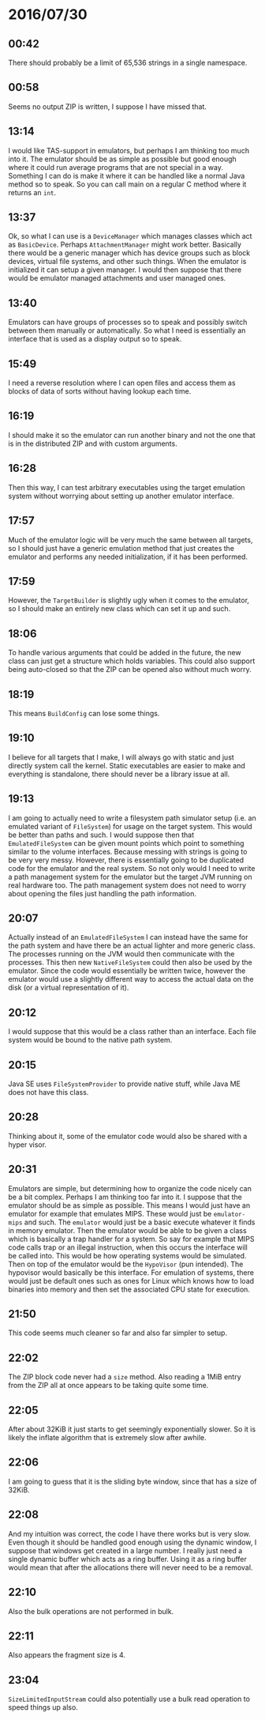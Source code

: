 # 2016/07/30

## 00:42

There should probably be a limit of 65,536 strings in a single namespace.

## 00:58

Seems no output ZIP is written, I suppose I have missed that.

## 13:14

I would like TAS-support in emulators, but perhaps I am thinking too much into
it. The emulator should be as simple as possible but good enough where it could
run average programs that are not special in a way. Something I can do is make
it where it can be handled like a normal Java method so to speak. So you can
call main on a regular C method where it returns an `int`.

## 13:37

Ok, so what I can use is a `DeviceManager` which manages classes which act as
`BasicDevice`. Perhaps `AttachmentManager` might work better. Basically there
would be a generic manager which has device groups such as block devices,
virtual file systems, and other such things. When the emulator is initialized
it can setup a given manager. I would then suppose that there would be emulator
managed attachments and user managed ones.

## 13:40

Emulators can have groups of processes so to speak and possibly switch between
them manually or automatically. So what I need is essentially an interface
that is used as a display output so to speak.

## 15:49

I need a reverse resolution where I can open files and access them as blocks
of data of sorts without having lookup each time.

## 16:19

I should make it so the emulator can run another binary and not the one that is
in the distributed ZIP and with custom arguments.

## 16:28

Then this way, I can test arbitrary executables using the target emulation
system without worrying about setting up another emulator interface.

## 17:57

Much of the emulator logic will be very much the same between all targets, so
I should just have a generic emulation method that just creates the emulator
and performs any needed initialization, if it has been performed.

## 17:59

However, the `TargetBuilder` is slightly ugly when it comes to the emulator, so
I should make an entirely new class which can set it up and such.

## 18:06

To handle various arguments that could be added in the future, the new class
can just get a structure which holds variables. This could also support being
auto-closed so that the ZIP can be opened also without much worry.

## 18:19

This means `BuildConfig` can lose some things.

## 19:10

I believe for all targets that I make, I will always go with static and just
directly system call the kernel. Static executables are easier to make and
everything is standalone, there should never be a library issue at all.

## 19:13

I am going to actually need to write a filesystem path simulator setup (i.e.
an emulated variant of `FileSystem`) for usage on the target system. This
would be better than paths and such. I would suppose then that
`EmulatedFileSystem` can be given mount points which point to something
similar to the volume interfaces. Because messing with strings is going to be
very very messy. However, there is essentially going to be duplicated code for
the emulator and the real system. So not only would I need to write a path
management system for the emulator but the target JVM running on real hardware
too. The path management system does not need to worry about opening the files
just handling the path information.

## 20:07

Actually instead of an `EmulatedFileSystem` I can instead have the same for
the path system and have there be an actual lighter and more generic class.
The processes running on the JVM would then communicate with the processes.
This then new `NativeFileSystem` could then also be used by the emulator. Since
the code would essentially be written twice, however the emulator would use a
slightly different way to access the actual data on the disk (or a virtual
representation of it).

## 20:12

I would suppose that this would be a class rather than an interface. Each
file system would be bound to the native path system.

## 20:15

Java SE uses `FileSystemProvider` to provide native stuff, while Java ME does
not have this class.

## 20:28

Thinking about it, some of the emulator code would also be shared with a
hyper visor.

## 20:31

Emulators are simple, but determining how to organize the code nicely can be
a bit complex. Perhaps I am thinking too far into it. I suppose that the
emulator should be as simple as possible. This means I would just have an
emulator for example that emulates MIPS. These would just be `emulator-mips`
and such. The `emulator` would just be a basic execute whatever it finds in
memory emulator. Then the emulator would be able to be given a class which is
basically a trap handler for a system. So say for example that MIPS code calls
trap or an illegal instruction, when this occurs the interface will be called
into. This would be how operating systems would be simulated. Then on top of
the emulator would be the `HypoVisor` (pun intended). The hypovisor would
basically be this interface. For emulation of systems, there would just be
default ones such as ones for Linux which knows how to load binaries into
memory and then set the associated CPU state for execution.

## 21:50

This code seems much cleaner so far and also far simpler to setup.

## 22:02

The ZIP block code never had a `size` method. Also reading a 1MiB entry from
the ZIP all at once appears to be taking quite some time.

## 22:05

After about 32KiB it just starts to get seemingly exponentially slower. So it
is likely the inflate algorithm that is extremely slow after awhile.

## 22:06

I am going to guess that it is the sliding byte window, since that has a size
of 32KiB.

## 22:08

And my intuition was correct, the code I have there works but is very slow.
Even though it should be handled good enough using the dynamic window, I
suppose that windows get created in a large number. I really just need a single
dynamic buffer which acts as a ring buffer. Using it as a ring buffer would
mean that after the allocations there will never need to be a removal.

## 22:10

Also the bulk operations are not performed in bulk.

## 22:11

Also appears the fragment size is 4.

## 23:04

`SizeLimitedInputStream` could also potentially use a bulk read operation to
speed things up also.


